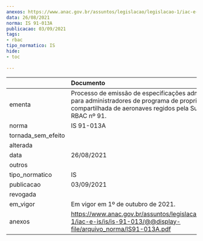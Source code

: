 ```yaml
---
anexos: https://www.anac.gov.br/assuntos/legislacao/legislacao-1/iac-e-is/is/is-91-013/@@display-file/arquivo_norma/IS91-013A.pdf
data: 26/08/2021
norma: IS 91-013A
publicacao: 03/09/2021
tags:
- rbac
tipo_normatico: IS
hide: 
- toc 
 
---
```


|                    | Documento                                                                                                                                                               |
|:-------------------|:------------------------------------------------------------------------------------------------------------------------------------------------------------------------|
| ementa             | Processo de emissão de especificações administrativas para administradores de programa de propriedade compartilhada de aeronaves regidos pela Subparte K do RBAC nº 91. |
| norma              | IS 91-013A                                                                                                                                                              |
| tornada_sem_efeito |                                                                                                                                                                         |
| alterada           |                                                                                                                                                                         |
| data               | 26/08/2021                                                                                                                                                              |
| outros             |                                                                                                                                                                         |
| tipo_normatico     | IS                                                                                                                                                                      |
| publicacao         | 03/09/2021                                                                                                                                                              |
| revogada           |                                                                                                                                                                         |
| em_vigor           | Em vigor em 1º de outubro de 2021.                                                                                                                                      |
| anexos             | https://www.anac.gov.br/assuntos/legislacao/legislacao-1/iac-e-is/is/is-91-013/@@display-file/arquivo_norma/IS91-013A.pdf                                               |
